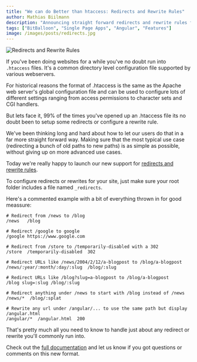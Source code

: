 ```yaml
---
title: "We can do Better than htaccess: Redirects and Rewrite Rules"
author: Mathias Biilmann
description: "Announcing straight forward redirects and rewrite rules for BitBalloon. Much simpler than htaccess"
tags: ["BitBalloon", "Single Page Apps", "Angular", "Features"]
image: /images/posts/redirects.jpg
---
```

![Redirects and Rewrite Rules](/images/posts/redirects.jpg)

If you've been doing websites for a while you've no doubt run into `.htaccess` files. It's a common directory level configuration file supported by various webservers.

For historical reasons the format of .htaccess is the same as the Apache web server's global configuration file and can be used to configure lots of different settings ranging from access permissions to character sets and CGI handlers.

But lets face it, 99% of the times you've opened up an .htaccess file its no doubt been to setup some redirects or configure a rewrite rule.

We've been thinking long and hard about how to let our users do that in a far more straight forward way. Making sure that the most typical use case (redirecting a bunch of old paths to new paths) is as simple as possible, without giving up on more advanced use cases.

Today we're really happy to launch our new support for [redirects and rewrite rules](/docs/redirects_and_rewrites).

To configure redirects or rewrites for your site, just make sure your root folder includes a file named `_redirects`.

Here's a commented example with a bit of everything thrown in for good meassure:

```
# Redirect from /news to /blog
/news   /blog

# Redirect /google to google
/google https://www.google.com

# Redirect from /store to /temporarily-disabled with a 302
/store  /temporarily-disabled  302

# Redirect URLs like /news/2004/2/12/a-blogpost to /blog/a-blogpost
/news/:year/:month/:day/:slug  /blog/:slug

# Redirect URLs like /blog?slug=a-blogpost to /blog/a-blogpost
/blog slug=:slug /blog/:slug

# Redirect anything under /news to start with /blog instead of /news
/news/*  /blog/:splat

# Rewrite any url under /angular/... to use the same path but display /angular.html
/angular/*  /angular.html  200
```

That's pretty much all you need to know to handle just about any redirect or rewrite you'll commonly run into.

Check out the [full documentation](/docs/redirects_and_rewrites) and let us know if you got questions or comments on this new format.
